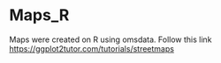 # Maps_R
Maps were created on R using omsdata. Follow this link https://ggplot2tutor.com/tutorials/streetmaps
